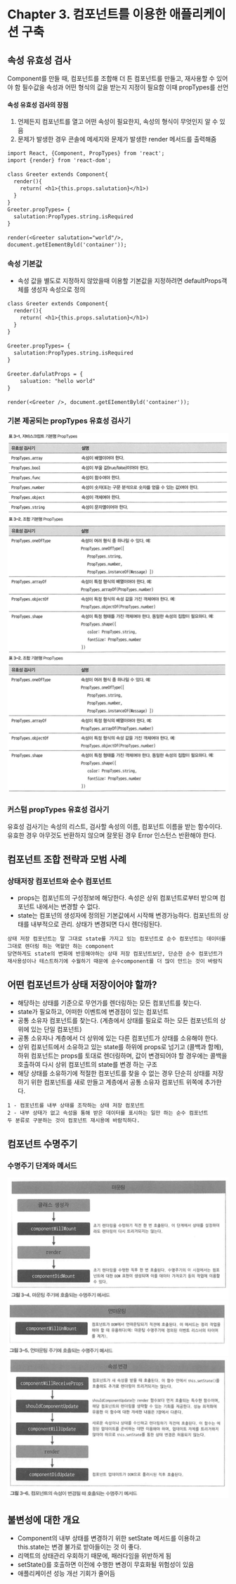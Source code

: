 # Chapter 3. 컴포넌트를 이용한 애플리케이션 구축

## 속성 유효성 검사

Component를 만들 때, 컴포넌트를 조합해 더 튼 컴포넌트를 만들고, 재사용할 수 있어야 함
필수값을 속성과 어떤 형식의 값을 받는지 지정이 필요함 이때 propTypes를 선언


#### 속성 유효성 검사의 장점

1. 언제든지 컴포넌트를 열고 어떤 속성이 필요한지, 속성의 형식이 무엇인지 알 수 있음
2. 문제가 발생한 경우 콘솔에 메세지와 문제가 발생한 render 메서드를 출력해줌

```
import React, {Component, PropTypes} from 'react';
import {render} from 'react-dom';

class Greeter extends Component{
  render(){
    return( <h1>{this.props.salutation}</h1>)
  }
}
Greeter.propTypes= {
  salutation:PropTypes.string.isRequired
}

render(<Greeter salutation="world"/>, document.getEIementByld('container'));
```

### 속성 기본값
- 속성 값을 별도로 지정하지 않았을때 이용할 기본값을 지정하려면 defaultProps객체를 생성자 속성으로 정의

```
class Greeter extends Component{
  render(){
    return( <h1>{this.props.salutation}</h1>)
  }
}

Greeter.propTypes= {
  salutation:PropTypes.string.isRequired
}

Greeter.dafulatProps = {
	saluation: "hello world"
}

render(<Greeter />, document.getEIementByld('container'));
```

### 기본 제공되는 propTypes 유효성 검사기
![propTypes](/images/1.png)
![propTypes2](/images/2.png)
![propTypes3](/images/2.png)

### 커스텀 propTypes 유효성 검사기
유효성 검사기는 속성의 리스트, 검사할 속성의 이름, 컴포넌트 이름을 받는 함수이다.
유효한 경우 아무것도 반환하지 않으며 잘못된 경우 Error 인스턴스 반환해야 한다.

## 컴포넌트 조합 전략과 모범 사례

### 상태저장 컴포넌트와 순수 컴포넌트
- props는 컴포넌트의 구성정보에 해당한다. 속성은 상위 컴포넌트로부터 받으며 컴포넌트 내에서는 변경할 수 없다.
- state는 컴포넌의 생성자에 정의된 기본값에서 시작해 변경가능하다. 컴포넌트의 상태를 내부적으로 관리. 상태가 변경되면 다시 렌더링된다.

```
상태 저장 컴포넌트는 말 그대로 state를 가지고 있는 컴포넌트로 순수 컴포넌트는 데이터를 그대로 렌더링 하는 역할만 하는 component
당연하게도 state의 변화에 반응해야하는 상태 저장 컴포넌트보단, 단순한 순수 컴포넌트가 재사용성이나 테스트하기에 수월하기 때문에 순수component를 더 많이 만드는 것이 바람직
```

## 어떤 컴포넌트가 상태 저장이어야 할까?
- 해당하는 상태를 기준으로 무언가를 렌더링하는 모든 컴포넌트를 찾는다.
 - state가 필요하고, 어떠한 이벤트에 변경점이 있는 컴포넌트
- 공통 소유자 컴포넌트를 찾는다. (계층에서 상태를 필요로 하는 모든 컴포넌트의 상위에 있는 단일 컴포넌트)
- 공통 소유자나 계층에서 더 상위에 있는 다른 컴포넌트가 상태를 소유해야 한다.
 - 상위 컴포넌트에서 소유하고 있는 state를 하위에 props로 넘기고 (콜백과 함께), 하위 컴포넌트는 props를 토대로 렌더링하며, 값이 변경되어야 할 경우에는 콜백을 호출하여 다시 상위 컴포넌트의 state를 변경 하는 구조
- 해당 상태를 소유하기에 적절한 컴포넌트를 찾을 수 없는 경우 단순히 상태를 저장하기 위한 컴포넌트를 새로 만들고 계층에서 공통 소유자 컴포넌트 위쪽에 추가한다.
```
1 - 컴포넌트를 내부 상태를 조작하는 상태 저장 컴포넌트
2 - 내부 상태가 없고 속성을 통해 받은 데이터를 표시하는 일만 하는 순수 컴포넌트
두 분류로 구분하는 것이 컴포넌트 재시용에 바람직하다.
```

## 컴포넌트 수명주기
### 수명주기 단계와 메서드
 ![lifeCycle](/images/4.png)
 ![lifeCycle](/images/5.png)
 ![lifeCycle](/images/6.png)

## 불변성에 대한 개요
- Component의 내부 상태를 변경하기 위한 setState 메서드를 이용하고 this.state는 변경 불가로 받아들이는 것 이 좋다.
 - 리액트의 상태관리 우회하기 때문에, 패러다임을 위반하게 됨
 - setState()를 호출하면 이전에 수행한 변경이 무효화될 위험성이 있음
 - 애플리케이션 성능 개선 기회가 줄어듬
